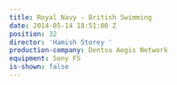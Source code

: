 ```yaml
---
title: Royal Navy - British Swimming
date: 2014-05-14 18:51:00 Z
position: 32
director: 'Hamish Storey '
production-company: Dentsu Aegis Network
equipment: Sony F5
is-shown: false
---
```


